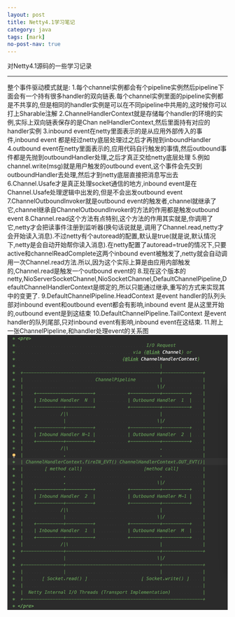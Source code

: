 ```yaml
---
layout: post
title: Netty4.1学习笔记
category: java
tags: [mark]
no-post-nav: true
---
```


对Netty4.1源码的一些学习记录

-----

整个事件驱动模式就是:
1.每个channel实例都会有个pipeline实例然后pipeline下面会有一个持有很多handler的双向链表.每个channel实例里面的pipeline实例都是不共享的,但是相同的handler实例是可以在不同pipeline中共用的,这时候你可以打上Sharable注解
2.ChannelHandlerContext就是存储每个handler的环境的实例,实际上双向链表保存的是Chan nelHandlerContext,然后里面持有对应的handler实例
3.inbound event在netty里面表示的是从应用外部传入的事件,inbound event 都是经过netty底层处理过之后才再抛到inboundHandler
4.outbound event在netty里面表示的,应用代码自行触发的事情,然后outbound事件都是先抛到outboundHandler处理,之后才真正交给netty底层处理
5.例如channel.write(msg)就是用户触发的outbound event,这个事件会先交到outboundHandler去处理,然后才到netty底层直接把消息写出去
6.Channel.Usafe才是真正处理socket通信的地方,inbound event是在Channel.Usafe处理逻辑中出发的,但是不会出发outbound event
7.ChannelOutboundInvoker就是outbound event的触发者,channel就继承了它,channel继承自ChannelOutboundInvoker的方法的作用都是触发outbound event
8.Channel.read这个方法有点特别,这个方法的作用其实就是,你调用了它,netty才会把读事件注册到监听器(换句话说就是,调用了Channel.read,netty才会开始读入消息).不过netty有个autoread的配置,默认是true(就是说,默认情况下,netty是会自动开始帮你读入消息).在netty配置了autoread=true的情况下,只要active和channelReadComplete这两个inbound event被触发了,netty就会自动调用一次Channel.read方法.所以,因为这个实际上算是由应用内部触发的,Channel.read是触发一个outbound event的
8.现在这个版本的netty,NioServerSocketChannel,NioSocketChannel,DefaultChannelPipeline,DefaultChannelHandlerContext是绑定的,所以只能通过继承,重写的方式来实现其中的变更了.
9.DefaultChannelPipeline.HeadContext 是event handler的队列头部对inbound event和outbound event都会有影响,inbound event 是从这里开始的,outbound event是到这结束
10.DefaultChannelPipeline.TailContext 是event handler的队列尾部,只对inbound event有影响,inbound event在这结束.
11.附上一张ChannelPipeline,和handler处理event的关系图
![netty_event_mode](/assets/images/netty_event_mode.png)
